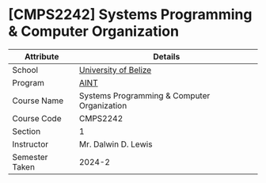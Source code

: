# [CMPS2242] Systems Programming & Computer Organization

| Attribute      | Details                                                    |
| -------------- | ---------------------------------------------------------- |
| School         | [University of Belize](https://www.ub.edu.bz/)             |
| Program        | [AINT](https://github.com/stars/jennxsierra/lists/ub-aint) |
| Course Name    | Systems Programming & Computer Organization                |
| Course Code    | CMPS2242                                                   |
| Section        | 1                                                          |
| Instructor     | Mr. Dalwin D. Lewis                                        |
| Semester Taken | 2024-2                                                     |
